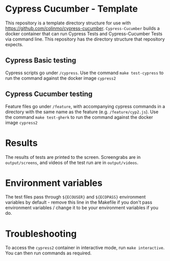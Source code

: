# Cypress Cucumber - Template

This repository is a template directory structure for use with <https://github.com/colinmo/cypress-cucumber>. `Cypress-Cucumber` builds a docker container that can run Cypress Tests and Cypress-Cucumber Tests via command line. This repository has the directory structure that repository expects.

## Cypress Basic testing

Cypress scripts go under `/cypress`. Use the command `make test-cypress` to run the command against the docker image `cypress2`

## Cypress Cucumber testing

Feature files go under `/feature`, with accompanying cypress commands in a directory with the same name as the feature (e.g. `/feature/cyp2.js`). Use the command `make test-gherk` to run the command against the docker image `cypress2`

# Results

The results of tests are printed to the screen. Screengrabs are in `output/screens`, and videos of the test run are in `output/videos`.

# Environment variables

The test files pass through `${ECOUSER}` and `${ECOPASS}` environment variables by default - remove this line in the Makefile if you don't pass environment variables / change it to be your environment variables if you do.

# Troubleshooting

To access the `cypress2` container in interactive mode, run `make interactive`. You can then run commands as required.
